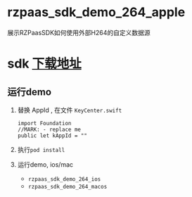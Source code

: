 # rzpaas_sdk_demo_264_apple

展示RZPaasSDK如何使用外部H264的自定义数据源

# sdk [下载地址](https://docs.rzrtc.com/docs/paas/download/)

## 运行demo

1. 替换 AppId , 在文件 `KeyCenter.swift`

    ```
    import Foundation
    //MARK: - replace me
    public let kAppId = ""
    ```

2. 执行`pod install`
3. 运行demo, ios/mac
    - `rzpaas_sdk_demo_264_ios`
    - `rzpaas_sdk_demo_264_macos`
